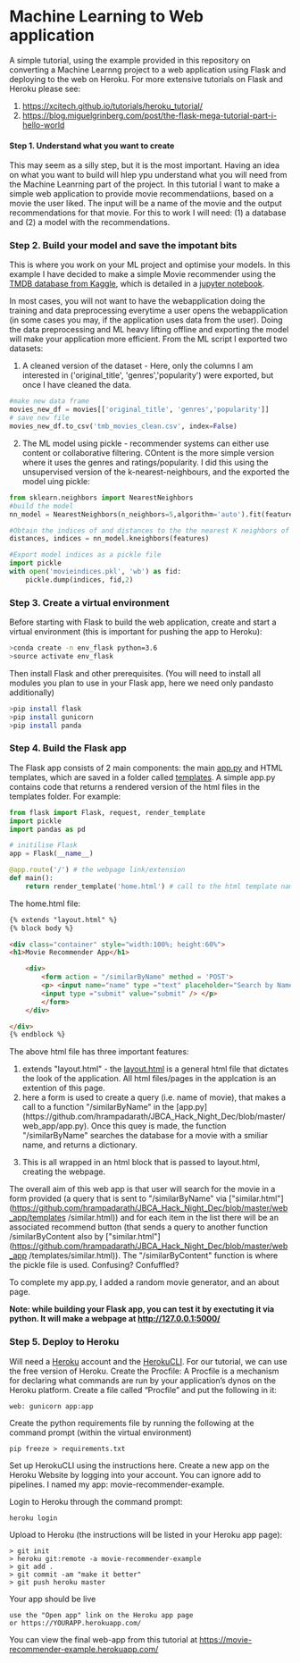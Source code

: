 # Machine Learning to Web application

A simple tutorial, using the example provided in this repository on converting a Machine Learnng project to a web application using Flask and deploying to the web on Heroku. For more extensive tutorials on Flask and Heroku please see:

1. https://xcitech.github.io/tutorials/heroku_tutorial/
2. https://blog.miguelgrinberg.com/post/the-flask-mega-tutorial-part-i-hello-world

#### Step 1. Understand what you want to create

This may seem as a silly step, but it is the most important. Having an idea on what you want to build will hlep ypu understand what 
you will need from the Machine Leanrning part of the project. In this tutorial I want to make a simple web application to provide 
movie recommendatiions, based on a movie the user liked. The input will be a name of the movie and the output recommendations for 
that movie. For this to work I will need: (1) a database and (2) a model with the recommendations. 

### Step 2. Build your model and save the impotant bits

This is where you work on your ML project and optimise your models. In this example I have decided to make a simple Movie recommender using the [TMDB database from Kaggle](https://www.kaggle.com/tmdb/tmdb-movie-metadata), which is detailed in a [jupyter notebook](https://github.com/hrampadarath/JBCA_Hack_Night_Dec/blob/master/web_app/Simple_Movie_Recommender.ipynb).

In most cases, you will not want to have the webapplication doing the training and data preprocessing everytime a user opens the webapplication (in some cases you may, if the application uses data from the user). Doing the data preprocessing and ML heavy lifting offline and exporting the model will make your application more efficient. From the ML script I exported two datasets:

1. A cleaned version of the dataset - 
Here, only the columns I am interested in ('original_title', 'genres','popularity') were exported, but once I have cleaned the data.
```python
#make new data frame
movies_new_df = movies[['original_title', 'genres','popularity']]
# save new file 
movies_new_df.to_csv('tmb_movies_clean.csv', index=False)
```
2. The ML model using pickle - recommender systems can either use content or collaborative filtering. COntent is the more simple version where it uses the genres and ratings/popularity. I did this using the unsupervised version of the k-nearest-neighbours, and the exported the model uing pickle:
```python
from sklearn.neighbors import NearestNeighbors
#build the model
nn_model = NearestNeighbors(n_neighbors=5,algorithm='auto').fit(features)

#Obtain the indices of and distances to the the nearest K neighbors of each point.
distances, indices = nn_model.kneighbors(features)

#Export model indices as a pickle file
import pickle
with open('movieindices.pkl', 'wb') as fid:
    pickle.dump(indices, fid,2)
```

### Step 3. Create a virtual environment
Before starting with Flask to build the web application, create and start a virtual environment (this is important for pushing the app to Heroku):

```bash
>conda create -n env_flask python=3.6
>source activate env_flask
```
Then install Flask and other prerequisites. (You will need to install all modules you plan to use in your Flask app, here we need only pandasto additionally)

```bash
>pip install flask
>pip install gunicorn
>pip install panda
```
### Step 4. Build the Flask app
The Flask app consists of 2 main components: the main [app.py](https://github.com/hrampadarath/JBCA_Hack_Night_Dec/blob/master/web_app/app.py) and HTML templates, which are saved in a folder called [templates](https://github.com/hrampadarath/JBCA_Hack_Night_Dec/tree/master/web_app/templates). A simple app.py contains code that returns a rendered version of the html files in the templates folder. For example:

```python
from flask import Flask, request, render_template
import pickle
import pandas as pd

# initilise Flask
app = Flask(__name__)

@app.route('/') # the webpage link/extension
def main():
    return render_template('home.html') # call to the html template named "home.html"
```

The home.html file:

```html
{% extends "layout.html" %}
{% block body %}

<div class="container" style="width:100%; height:60%">
<h1>Movie Recommender App</h1>

    <div>
        <form action = "/similarByName" method = 'POST'>
	    <p> <input name="name" type ="text" placeholder="Search by Name" />
        <input type ="submit" value="submit" /> </p>
        </form>
    </div>

</div>
{% endblock %}

```
The above html file has three important features:

1. extends "layout.html" - the [layout.html](https://github.com/hrampadarath/JBCA_Hack_Night_Dec/blob/master/web_app/templates/layout.html) is a general html file that dictates the look of the application. All html files/pages in the applcation is an extention of this page.
2. <form action = "/similarByName" method = 'POST'> here a form is used to create a query (i.e. name of movie), that makes a call to a function "/similarByName" in the [app.py](https://github.com/hrampadarath/JBCA_Hack_Night_Dec/blob/master/web_app/app.py). Once this quey is made, the function "/similarByName" searches the database for a movie with a smiliar name, and returns a dictionary. 
3. This is all wrapped in an html block that is passed to layout.html, creating the webpage. 

The overall aim of this web app is that user will search for the movie in a form provided (a query that is sent to 
"/similarByName" via  ["similar.html"](https://github.com/hrampadarath/JBCA_Hack_Night_Dec/blob/master/web_app/templates
/similar.html)) and for each item in the list there will be an associated recommend button (that sends a query to another 
function /similarByContent also by  ["similar.html"](https://github.com/hrampadarath/JBCA_Hack_Night_Dec/blob/master/web_app
/templates/similar.html)). The "/similarByContent" function is where the pickle file is used. 
Confusing? Confuffled?

To complete my app.py, I added a random movie generator, and an about page.


**Note: while building your Flask app, you can test it by exectuting it via python. It will make a webpage at http://127.0.0.1:5000/**

### Step 5. Deploy to Heroku

Will need a [Heroku](https://www.heroku.com/) account and the [HerokuCLI](https://devcenter.heroku.com/articles/heroku-cli). For our tutorial, we can use the free version of Heroku.
Create the Procfile: A Procfile is a mechanism for declaring what commands are run by your application’s dynos on the Heroku platform. Create a file called “Procfile” and put the following in it:

	web: gunicorn app:app

Create the python requirements file by running the following at the command prompt (within the virtual environment)

 	pip freeze > requirements.txt

Set up HerokuCLI using the instructions here.
Create a new app on the Heroku Website by logging into your account. You can ignore add to pipelines. I named my app: movie-recommender-example.

Login to Heroku through the command prompt:

    heroku login

Upload to Heroku (the instructions will be listed in your Heroku app page):

    > git init
    > heroku git:remote -a movie-recommender-example
    > git add .
    > git commit -am "make it better"
    > git push heroku master

Your app should be live

    use the "Open app" link on the Heroku app page
    or https://YOURAPP.herokuapp.com/
    
You can view the final web-app from this tutorial at https://movie-recommender-example.herokuapp.com/    

